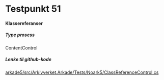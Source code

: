 # Testpunkt 51
#### Klassereferanser

<Beskrivelse/>

##### Type prosess
ContentControl

##### Lenke til github-kode
[arkade5/src/Arkivverket.Arkade/Tests/Noark5/ClassReferenceControl.cs](https://github.com/arkivverket/arkade5/blob/master/src/Arkivverket.Arkade/Tests/Noark5/ClassReferenceControl.cs)